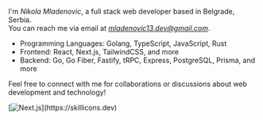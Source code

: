 I'm *Nikola Mladenovic*, a full stack web developer based in Belgrade, Serbia. </br>
You can reach me via email at *mladenovic13.dev@gmail.com*.

- Programming Languages: Golang, TypeScript, JavaScript, Rust
- Frontend: React, Next.js, TailwindCSS, and more
- Backend: Go, Go Fiber, Fastify, tRPC, Express, PostgreSQL, Prisma, and more
  
Feel free to connect with me for collaborations or discussions about web development and technology!

[![Next.js](https://skillicons.dev/icons?i=ts,js,html,css,actix,aws,docker,electron,express,figma,git,go,graphql,kubernetes,materialui,mongodb,mysql,nextjs,nodejs,postpres,prisma,planetscale,react,redis,redux,rust,supabase,tailwind,vite,vitest,)](https://skillicons.dev)
